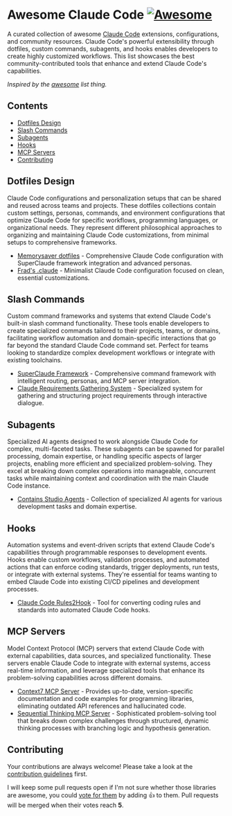 # Awesome Claude Code [![Awesome](https://cdn.rawgit.com/sindresorhus/awesome/d7305f38d29fed78fa85652e3a63e154dd8e8829/media/badge.svg)](https://github.com/sindresorhus/awesome)

A curated collection of awesome [Claude Code](https://docs.anthropic.com/en/docs/claude-code/overview) extensions, configurations, and community resources. Claude Code's powerful extensibility through dotfiles, custom commands, subagents, and hooks enables developers to create highly customized workflows. This list showcases the best community-contributed tools that enhance and extend Claude Code's capabilities.

*Inspired by the [awesome](https://github.com/sindresorhus/awesome) list thing.*

## Contents

- [Dotfiles Design](#dotfiles-design)
- [Slash Commands](#slash-commands)
- [Subagents](#subagents)
- [Hooks](#hooks)
- [MCP Servers](#mcp-servers)
- [Contributing](#contributing)

## Dotfiles Design

Claude Code configurations and personalization setups that can be shared and reused across teams and projects. These dotfiles collections contain custom settings, personas, commands, and environment configurations that optimize Claude Code for specific workflows, programming languages, or organizational needs. They represent different philosophical approaches to organizing and maintaining Claude Code customizations, from minimal setups to comprehensive frameworks.

- [Memorysaver dotfiles](https://github.com/memorysaver/dotfiles) - Comprehensive Claude Code configuration with SuperClaude framework integration and advanced personas.
- [Frad's .claude](https://github.com/FradSer/dotclaude) - Minimalist Claude Code configuration focused on clean, essential customizations.

## Slash Commands

Custom command frameworks and systems that extend Claude Code's built-in slash command functionality. These tools enable developers to create specialized commands tailored to their projects, teams, or domains, facilitating workflow automation and domain-specific interactions that go far beyond the standard Claude Code command set. Perfect for teams looking to standardize complex development workflows or integrate with existing toolchains.

- [SuperClaude Framework](https://github.com/SuperClaude-Org/SuperClaude_Framework) - Comprehensive command framework with intelligent routing, personas, and MCP server integration.
- [Claude Requirements Gathering System](https://github.com/rizethereum/claude-code-requirements-builder) - Specialized system for gathering and structuring project requirements through interactive dialogue.


## Subagents

Specialized AI agents designed to work alongside Claude Code for complex, multi-faceted tasks. These subagents can be spawned for parallel processing, domain expertise, or handling specific aspects of larger projects, enabling more efficient and specialized problem-solving. They excel at breaking down complex operations into manageable, concurrent tasks while maintaining context and coordination with the main Claude Code instance.

- [Contains Studio Agents](https://github.com/contains-studio/agents) - Collection of specialized AI agents for various development tasks and domain expertise.

## Hooks

Automation systems and event-driven scripts that extend Claude Code's capabilities through programmable responses to development events. Hooks enable custom workflows, validation processes, and automated actions that can enforce coding standards, trigger deployments, run tests, or integrate with external systems. They're essential for teams wanting to embed Claude Code into existing CI/CD pipelines and development processes.

- [Claude Code Rules2Hook](https://github.com/zxdxjtu/claudecode-rule2hook) - Tool for converting coding rules and standards into automated Claude Code hooks.

## MCP Servers

Model Context Protocol (MCP) servers that extend Claude Code with external capabilities, data sources, and specialized functionality. These servers enable Claude Code to integrate with external systems, access real-time information, and leverage specialized tools that enhance its problem-solving capabilities across different domains.

- [Context7 MCP Server](https://github.com/upstash/context7) - Provides up-to-date, version-specific documentation and code examples for programming libraries, eliminating outdated API references and hallucinated code.
- [Sequential Thinking MCP Server](https://github.com/modelcontextprotocol/servers/tree/main/src/sequentialthinking) - Sophisticated problem-solving tool that breaks down complex challenges through structured, dynamic thinking processes with branching logic and hypothesis generation.

## Contributing

Your contributions are always welcome! Please take a look at the [contribution guidelines](https://github.com/sindresorhus/awesome/blob/main/contributing.md) first.

I will keep some pull requests open if I'm not sure whether those libraries are awesome, you could [vote for them](https://github.com/memorysaver/awesome-claude-code/pulls) by adding :+1: to them. Pull requests will be merged when their votes reach **5**.